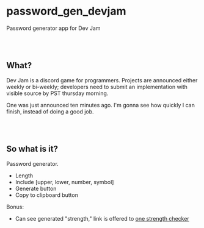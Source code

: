 # password_gen_devjam

Password generator app for Dev Jam





<br/><br/>

## What?

Dev Jam is a discord game for programmers.  Projects are announced either weekly or bi-weekly; developers need to submit
an implementation with visible source by PST thursday morning.

One was just announced ten minutes ago.  I'm gonna see how quickly I can finish, instead of doing a good job.





<br/><br/>

## So what is it?

Password generator.

* Length
* Include [upper, lower, number, symbol]
* Generate button
* Copy to clipboard button

Bonus:

* Can see generated "strength," link is offered to [one strength checker](https://github.com/dropbox/zxcvbn)
